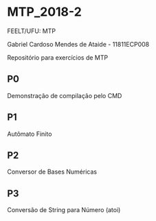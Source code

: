 # MTP_2018-2
FEELT/UFU: MTP

Gabriel Cardoso Mendes de Ataide - 11811ECP008

Repositório para exercícios de MTP

## P0

Demonstração de compilação pelo CMD

## P1

Autômato Finito

## P2

Conversor de Bases Numéricas

## P3

Conversão de String para Número (atoi)
